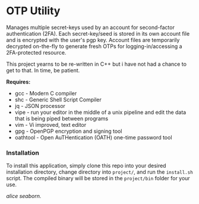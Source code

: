 # OTP Utility

Manages multiple secret-keys used by an account for second-factor authentication (2FA). Each secret-key/seed is stored in its own account file and is encrypted with the user's pgp key. Account files are temporarily decrypted on-the-fly to generate fresh OTPs for logging-in/accessing a 2FA-protected resource.

This project yearns to be re-written in C++ but i have not had a chance to get to that. In time, be patient.

**Requires:**
* gcc - Modern C compiler
* shc - Generic Shell Script Compiler
* jq - JSON processor
* vipe - run your editor in the middle of a unix pipeline and edit the data that is being piped between programs
* vim - Vi improved, text editor
* gpg - OpenPGP encryption and signing tool
* oathtool - Open AuTHentication (OATH) one-time password tool


### Installation

To install this application, simply clone this repo into your desired installation directory, change directory into `project/`, and run the `install.sh` script. The compiled binary will be stored in the `project/bin` folder for your use.



*alice seaborn.*
